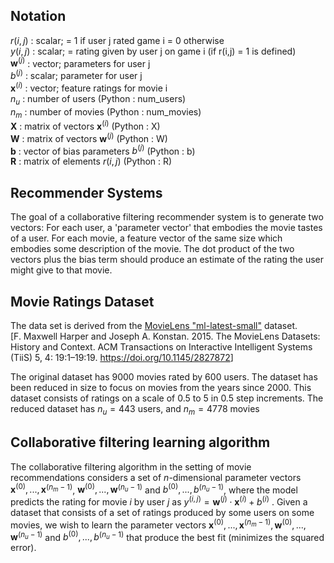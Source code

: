 ## Notation  
  
$r(i,j)$  :  scalar; = 1 if user j rated game i = 0 otherwise                          
$y(i,j)$  :  scalar; = rating given by user j on game i (if r(i,j) = 1 is defined)	  
$\mathbf{w}^{(j)}$ : vector; parameters for user j                                   
$b^{(j)}$  :  scalar; parameter for user j                                          
$\mathbf{x}^{(i)}$  :  vector; feature ratings for movie i                          
$n_u$  :  number of users  (Python : num_users)  
$n_m$  :  number of movies (Python : num_movies)  
$\mathbf{X}$  :   matrix of vectors $\mathbf{x}^{(i)}$  (Python : X)      
$\mathbf{W}$  :  matrix of vectors $\mathbf{w}^{(j)}$  (Python : W)  
$\mathbf{b}$  :  vector of bias parameters $b^{(j)}$   (Python : b)    
$\mathbf{R}$  :  matrix of elements $r(i,j)$   (Python : R)  
  
  
## Recommender Systems  
  
The goal of a collaborative filtering recommender system is to generate two vectors: For each user, a 'parameter vector' that embodies the movie tastes of a user. For each movie, a feature vector of the same size which embodies some description of the movie. The dot product of the two vectors plus the bias term should produce an estimate of the rating the user might give to that movie.
  
  
## Movie Ratings Dataset  
  
The data set is derived from the [MovieLens "ml-latest-small"](https://grouplens.org/datasets/movielens/latest/) dataset.   
[F. Maxwell Harper and Joseph A. Konstan. 2015. The MovieLens Datasets: History and Context. ACM Transactions on Interactive Intelligent Systems (TiiS) 5, 4: 19:1–19:19. <https://doi.org/10.1145/2827872>]

The original dataset has  9000 movies rated by 600 users. The dataset has been reduced in size to focus on movies from the years since 2000. This dataset consists of ratings on a scale of 0.5 to 5 in 0.5 step increments. The reduced dataset has $n_u = 443$ users, and $n_m= 4778$ movies  
  
  
## Collaborative filtering learning algorithm  
  
The collaborative filtering algorithm in the setting of movie
recommendations considers a set of $n$-dimensional parameter vectors
$\mathbf{x}^{(0)},...,\mathbf{x}^{(n_m-1)}$, $\mathbf{w}^{(0)},...,\mathbf{w}^{(n_u-1)}$ and $b^{(0)},...,b^{(n_u-1)}$, where the
model predicts the rating for movie $i$ by user $j$ as
$y^{(i,j)} = \mathbf{w}^{(j)}\cdot \mathbf{x}^{(i)} + b^{(i)}$ . Given a dataset that consists of
a set of ratings produced by some users on some movies, we wish to
learn the parameter vectors $\mathbf{x}^{(0)},...,\mathbf{x}^{(n_m-1)},
\mathbf{w}^{(0)},...,\mathbf{w}^{(n_u-1)}$  and $b^{(0)},...,b^{(n_u-1)}$ that produce the best fit (minimizes
the squared error).
